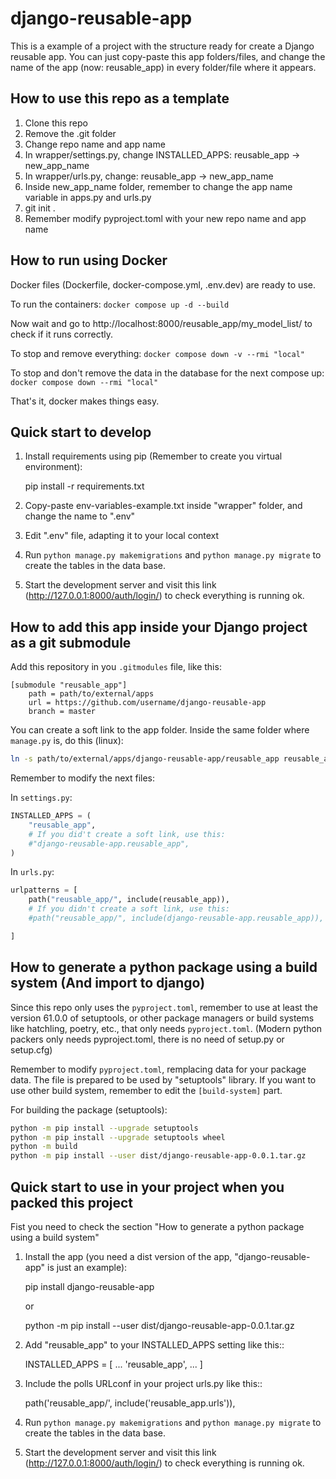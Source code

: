 # django-reusable-app

This is a example of a project with the structure ready for create a Django reusable app. You can just copy-paste this app folders/files, and change the name of the app (now: reusable_app) in every folder/file where it appears.


## How to use this repo as a template

1. Clone this repo
2. Remove the .git folder
3. Change repo name and app name
4. In wrapper/settings.py, change INSTALLED_APPS: reusable_app -> new_app_name
5. In wrapper/urls.py, change: reusable_app -> new_app_name
6. Inside new_app_name folder, remember to change the app name variable in apps.py and urls.py
6. git init .
7. Remember modify pyproject.toml with your new repo name and app name


## How to run using Docker

Docker files (Dockerfile, docker-compose.yml, .env.dev) are ready to use.

To run the containers: `docker compose up -d --build`

Now wait and go to http://localhost:8000/reusable_app/my_model_list/ to check if it runs correctly.

To stop and remove everything: `docker compose down -v --rmi "local"`

To stop and don't remove the data in the database for the next compose up: `docker compose down --rmi "local"`

That's it, docker makes things easy.

## Quick start to develop

1. Install requirements using pip (Remember to create you virtual environment):

    pip install -r requirements.txt

2. Copy-paste env-variables-example.txt inside "wrapper" folder, and change the name to ".env"

3. Edit ".env" file, adapting it to your local context

4. Run  ``python manage.py makemigrations`` and ``python manage.py migrate`` to create the tables in the data base.

5. Start the development server and visit this link (http://127.0.0.1:8000/auth/login/) to check everything is running ok.


## How to add this app inside your Django project as a git submodule

Add this repository in you `.gitmodules` file, like this: 
```git
[submodule "reusable_app"]
	path = path/to/external/apps
	url = https://github.com/username/django-reusable-app
    branch = master
```

You can create a soft link to the app folder.
Inside the same folder where `manage.py` is, do this (linux):
```bash
ln -s path/to/external/apps/django-reusable-app/reusable_app reusable_app
```

Remember to modify the next files: 

In `settings.py`:
```python
INSTALLED_APPS = (
    "reusable_app",
    # If you did't create a soft link, use this:
    #"django-reusable-app.reusable_app",
)
```

In `urls.py`:
```python
urlpatterns = [
    path("reusable_app/", include(reusable_app)),
    # If you didn't create a soft link, use this:
    #path("reusable_app/", include(django-reusable-app.reusable_app)),

]
```


## How to generate a python package using a build system (And import to django)

Since this repo only uses the `pyproject.toml`, remember to use at least the version 61.0.0 of setuptools, or other package managers or build systems like hatchling, poetry, etc., that only needs `pyproject.toml`. (Modern python packers only needs pyproject.toml, there is no need of setup.py or setup.cfg) 

Remember to modify `pyproject.toml`, remplacing data for your package data. The file is prepared to be used by "setuptools" library. If you want to use other build system, remember to edit the `[build-system]` part.

For building the package (setuptools):
```bash
python -m pip install --upgrade setuptools
python -m pip install --upgrade setuptools wheel
python -m build
python -m pip install --user dist/django-reusable-app-0.0.1.tar.gz
```


## Quick start to use in your project when you packed this project

Fist you need to check the section "How to generate a python package using a build system"

1. Install the app (you need a dist version of the app, "django-reusable-app" is just an example):

    pip install django-reusable-app
    
    or

    python -m pip install --user dist/django-reusable-app-0.0.1.tar.gz

2. Add "reusable_app" to your INSTALLED_APPS setting like this::

    INSTALLED_APPS = [
        ...
        'reusable_app',
        ...
    ]

3. Include the polls URLconf in your project urls.py like this::

    path('reusable_app/', include('reusable_app.urls')),

4. Run  ``python manage.py makemigrations`` and ``python manage.py migrate`` to create the tables in the data base.

5. Start the development server and visit this link (http://127.0.0.1:8000/auth/login/) to check everything is running ok.